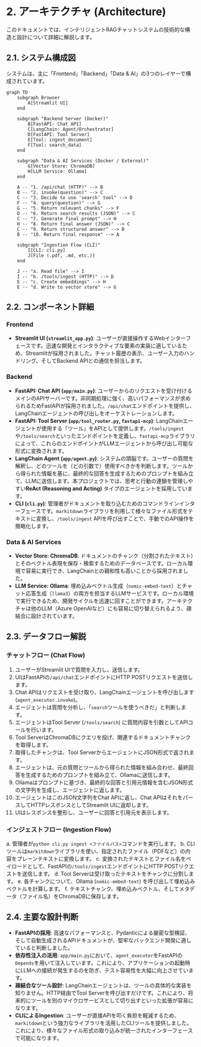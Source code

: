 # 2. アーキテクチャ (Architecture)

このドキュメントでは、インテリジェントRAGチャットシステムの技術的な構造と設計について詳細に解説します。

## 2.1. システム構成図

システムは、主に「Frontend」「Backend」「Data & AI」の3つのレイヤーで構成されています。

```mermaid
graph TD
    subgraph Browser
        A[Streamlit UI]
    end

    subgraph "Backend Server (Docker)"
        B[FastAPI: Chat API]
        C[LangChain: Agent/Orchestrator]
        D[FastAPI: Tool Server]
        E[Tool: ingest_document]
        F[Tool: search_data]
    end

    subgraph "Data & AI Services (Docker / External)"
        G[Vector Store: ChromaDB]
        H[LLM Service: Ollama]
    end

    A -- "1. /api/chat (HTTP)" --> B
    B -- "2. invoke(question)" --> C
    C -- "3. Decide to use 'search' tool" --> D
    F -- "4. query(question)" --> G
    G -- "5. Return relevant chunks" --> F
    D -- "6. Return search results (JSON)" --> C
    C -- "7. Generate final prompt" --> H
    H -- "8. Return final answer (JSON)" --> C
    C -- "9. Return structured answer" --> B
    B -- "10. Return final response" --> A

    subgraph "Ingestion Flow (CLI)"
        I[CLI: cli.py]
        J[File (.pdf, .md, etc.)]
    end

    J -- "a. Read file" --> I
    I -- "b. /tools/ingest (HTTP)" --> D
    E -- "c. Create embeddings" --> H
    E -- "d. Write to vector store" --> G

```

## 2.2. コンポーネント詳細

### Frontend
-   **Streamlit UI (`streamlit_app.py`)**: ユーザーが直接操作するWebインターフェースです。迅速な開発とインタラクティブな要素の実装に適しているため、Streamlitが採用されました。チャット履歴の表示、ユーザー入力のハンドリング、そしてBackend APIとの通信を担当します。

### Backend
-   **FastAPI: Chat API (`app/main.py`)**: ユーザーからのリクエストを受け付けるメインのAPIサーバーです。非同期処理に強く、高いパフォーマンスが求められるためFastAPIが採用されました。`/api/chat`エンドポイントを提供し、LangChainエージェントの呼び出しをオーケストレーションします。
-   **FastAPI: Tool Server (`app/tool_router.py`, `fastapi-mcp`)**: LangChainエージェントが使用する「ツール」をAPIとして提供します。`/tools/ingest`や`/tools/search`といったエンドポイントを定義し、`fastapi-mcp`ライブラリによって、これらのエンドポイントがLLMエージェントから呼び出し可能な形式に変換されます。
-   **LangChain Agent (`app/agent.py`)**: システムの頭脳です。ユーザーの質問を解釈し、どのツールを（どの引数で）使用すべきかを判断します。ツールから得られた情報を基に、最終的な回答を生成するためのプロンプトを組み立て、LLMに送信します。本プロジェクトでは、思考と行動の連鎖を管理しやすい**ReAct (Reasoning and Acting)** タイプのエージェントを採用しています。
-   **CLI (`cli.py`)**: 管理者がドキュメントを取り込むためのコマンドラインインターフェースです。`markitdown`ライブラリを利用して様々なファイル形式をテキストに変換し、`/tools/ingest` APIを呼び出すことで、手動でのAPI操作を簡略化します。

### Data & AI Services
-   **Vector Store: ChromaDB**: ドキュメントのチャンク（分割されたテキスト）とそのベクトル表現を保存・検索するためのデータベースです。ローカル環境で容易に実行でき、LangChainとの親和性も高いことから採用されました。
-   **LLM Service: Ollama**: 埋め込みベクトル生成（`nomic-embed-text`）とチャット応答生成（`llama3`）の両方を担当するLLMサービスです。ローカル環境で実行できるため、開発サイクルを迅速に回すことができます。アーキテクチャは他のLLM（Azure OpenAIなど）にも容易に切り替えられるよう、疎結合に設計されています。

## 2.3. データフロー解説

### チャットフロー (Chat Flow)
1.  ユーザーがStreamlit UIで質問を入力し、送信します。
2.  UIはFastAPIの`/api/chat`エンドポイントにHTTP POSTリクエストを送信します。
3.  Chat APIはリクエストを受け取り、LangChainエージェントを呼び出します (`agent_executor.invoke`)。
4.  エージェントは質問を分析し、「`search`ツールを使うべきだ」と判断します。
5.  エージェントはTool Server (`/tools/search`) に質問内容を引数としてAPIコールを行います。
6.  Tool ServerはChromaDBにクエリを投げ、関連するドキュメントチャンクを取得します。
7.  取得したチャンクは、Tool ServerからエージェントにJSON形式で返されます。
8.  エージェントは、元の質問とツールから得られた情報を組み合わせ、最終回答を生成するためのプロンプトを組み立て、Ollamaに送信します。
9.  Ollamaはプロンプトに基づき、最終的な回答と引用元情報を含むJSON形式の文字列を生成し、エージェントに返します。
10. エージェントはこのJSON文字列をChat APIに返し、Chat APIはそれをパースしてHTTPレスポンスとしてStreamlit UIに返却します。
11. UIはレスポンスを整形し、ユーザーに回答と引用元を表示します。

### インジェストフロー (Ingestion Flow)
a.  管理者が`python cli.py ingest <ファイルパス>`コマンドを実行します。
b.  CLIツールは`markitdown`ライブラリを使い、指定されたファイル（PDFなど）の内容をプレーンテキストに変換します。
c.  変換されたテキストとファイル名をペイロードとして、FastAPIの`/tools/ingest`エンドポイントにHTTP POSTリクエストを送信します。
d.  Tool Serverは受け取ったテキストをチャンクに分割します。
e.  各チャンクについて、Ollama (`nomic-embed-text`) を呼び出して埋め込みベクトルを計算します。
f.  テキストチャンク、埋め込みベクトル、そしてメタデータ（ファイル名）をChromaDBに保存します。

## 2.4. 主要な設計判断

-   **FastAPIの採用**: 高速なパフォーマンスと、Pydanticによる厳密な型検証、そして自動生成されるAPIドキュメントが、堅牢なバックエンド開発に適していると判断しました。
-   **依存性注入の活用**: `app/main.py`において、`agent_executor`をFastAPIの`Depends`を用いて注入しています。これにより、アプリケーションの起動時にLLMへの接続が発生するのを防ぎ、テスト容易性を大幅に向上させています。
-   **疎結合なツール設計**: LangChainエージェントは、ツールの具体的な実装を知りません。HTTP経由でTool Serverを呼び出すだけです。これにより、将来的にツールを別のマイクロサービスとして切り出すといった拡張が容易になります。
-   **CLIによるIngestion**: ユーザーが直接APIを叩く負担を軽減するため、`markitdown`という強力なライブラリを活用したCLIツールを提供しました。これにより、様々なファイル形式の取り込みが統一されたインターフェースで可能になります。
